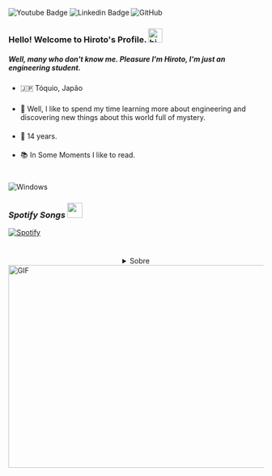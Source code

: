 ![Youtube Badge](https://img.shields.io/badge/-Youtube-FF0000?style=flat-square&labelColor=FF0000&logo=youtube&logoColor=white&link=https://www.youtube.com/channel/UCRhKK6VrlSnlWPJjYxBPKnA/videos) ![Linkedin Badge](https://img.shields.io/badge/-Hirotooz-0e76a8?style=flat&labelColor=0e76a8&logo=linkedin&logoColor=white) ![GitHub](https://img.shields.io/badge/-GitHub-black?style=flat-square&logo=github) 

### Hello! Welcome to Hiroto's Profile. <img src="https://user-images.githubusercontent.com/1303154/88677602-1635ba80-d120-11ea-84d8-d263ba5fc3c0.gif" width="28px" alt="hi">
##### Well, many who don't know me. Pleasure I'm Hiroto, I'm just an engineering student.



### 
- 🇯🇵 Tóquio, Japão

#####
- 🔭 Well, I like to spend my time learning more about engineering and discovering new things about this world full of mystery.

####
- 🧪 14 years.

####
- 📚 In Some Moments I like to read.

#


![Windows](https://github.com/Hirotooz/Erro/blob/main/windows.gif)






### *Spotify Songs <img src="https://cdn.discordapp.com/attachments/750576652290883584/796410290484805642/fogorainbow_midnight.gif" height="30px" width="30px"/>*
[![Spotify](https://now-playing-codestackr.vercel.app/api/spotify-playing)](https://open.spotify.com/user/Hirotooz)

#


<details style='text-align: center;' align='center'>
  <summary> Sobre </summary>

#

![Anurag's github stats](https://github-readme-stats.vercel.app/api?username=HirotoVIII&show_icons=true&theme=radical)

</details


#


<img align="right" alt="GIF" height="400" width="800" src="https://github.com/Hirotooz/Hiro/blob/main/61606933d744cf18e68f2a008d0d2b58.gif" />
  <br>


